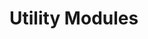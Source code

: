 # Utility Modules

<!-- ## JSON Utilities

::: proofChecker_python_serial.json_utils
    options:
      show_source: true

---

## Regex Check

::: proofChecker_python_serial.regex_check
    options:
      show_source: true

---

## Compare Signatures

::: proofChecker_python_serial.compare_signatures
    options:
      show_source: true -->
